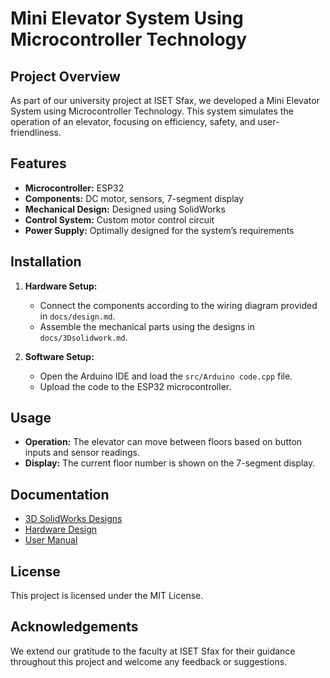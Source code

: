 

# Mini Elevator System Using Microcontroller Technology

## Project Overview

As part of our university project at ISET Sfax, we developed a Mini Elevator System using Microcontroller Technology. This system simulates the operation of an elevator, focusing on efficiency, safety, and user-friendliness.

## Features

- **Microcontroller:** ESP32
- **Components:** DC motor, sensors, 7-segment display
- **Mechanical Design:** Designed using SolidWorks
- **Control System:** Custom motor control circuit
- **Power Supply:** Optimally designed for the system’s requirements

## Installation

1. **Hardware Setup:**
   - Connect the components according to the wiring diagram provided in `docs/design.md`.
   - Assemble the mechanical parts using the designs in `docs/3Dsolidwork.md`.

2. **Software Setup:**
   - Open the Arduino IDE and load the `src/Arduino code.cpp` file.
   - Upload the code to the ESP32 microcontroller.

## Usage

- **Operation:** The elevator can move between floors based on button inputs and sensor readings.
- **Display:** The current floor number is shown on the 7-segment display.

## Documentation

- [3D SolidWorks Designs](docs/3Dsolidwork.md)
- [Hardware Design](docs/design.md)
- [User Manual](mechanical/MINI_PROJET.pdf)

## License

This project is licensed under the MIT License. 

## Acknowledgements

We extend our gratitude to the faculty at ISET Sfax for their guidance throughout this project and welcome any feedback or suggestions.

